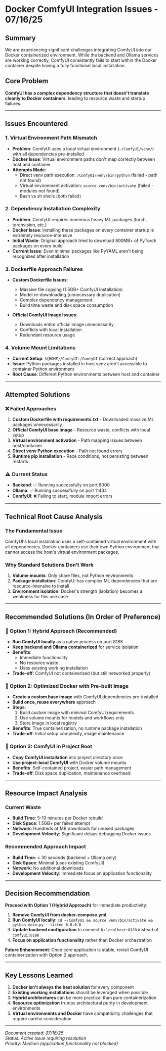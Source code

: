 # Docker ComfyUI Integration Issues - 07/16/25

## Summary
We are experiencing significant challenges integrating ComfyUI into our Docker containerized environment. While the backend and Ollama services are working correctly, ComfyUI consistently fails to start within the Docker container despite having a fully functional local installation.

## Core Problem
**ComfyUI has a complex dependency structure that doesn't translate cleanly to Docker containers**, leading to resource waste and startup failures.

---

## Issues Encountered

### 1. **Virtual Environment Path Mismatch**
- **Problem**: ComfyUI uses a local virtual environment (`~/ComfyUI/venv/`) with all dependencies pre-installed
- **Docker Issue**: Virtual environment paths don't map correctly between host and container
- **Attempts Made**: 
  - Direct venv path execution: `/ComfyUI/venv/bin/python` (failed - path not found)
  - Virtual environment activation: `source venv/bin/activate` (failed - modules not found)
  - Bash vs sh shells (both failed)

### 2. **Dependency Installation Complexity**
- **Problem**: ComfyUI requires numerous heavy ML packages (torch, torchvision, etc.)
- **Docker Issue**: Installing these packages on every container startup is extremely resource-intensive
- **Initial Waste**: Original approach tried to download 800MB+ of PyTorch packages on every build
- **Current Issue**: Even minimal packages like PyYAML aren't being recognized after installation

### 3. **Dockerfile Approach Failures**
- **Custom Dockerfile Issues**:
  - Massive file copying (1.5GB+ ComfyUI installation)
  - Model re-downloading (unnecessary duplication)
  - Complex dependency management
  - Build time waste and disk space consumption

- **Official ComfyUI Image Issues**:
  - Downloads entire official image unnecessarily 
  - Conflicts with local installation
  - Redundant resource usage

### 4. **Volume Mount Limitations**
- **Current Setup**: `${HOME}/ComfyUI:/ComfyUI` (correct approach)
- **Issue**: Python packages installed in host venv aren't accessible to container Python environment
- **Root Cause**: Different Python environments between host and container

---

## Attempted Solutions

### ❌ **Failed Approaches**
1. **Custom Dockerfile with requirements.txt** - Downloaded massive ML packages unnecessarily
2. **Official ComfyUI base image** - Resource waste, conflicts with local setup
3. **Virtual environment activation** - Path mapping issues between host/container
4. **Direct venv Python execution** - Path not found errors
5. **Runtime pip installation** - Race conditions, not persisting between restarts

### ⚠️ **Current Status**
- **Backend**: ✅ Running successfully on port 8000
- **Ollama**: ✅ Running successfully on port 11434  
- **ComfyUI**: ❌ Failing to start, module import errors

---

## Technical Root Cause Analysis

### **The Fundamental Issue**
ComfyUI's local installation uses a self-contained virtual environment with all dependencies. Docker containers use their own Python environment that cannot access the host's virtual environment packages.

### **Why Standard Solutions Don't Work**
1. **Volume mounts**: Only share files, not Python environments
2. **Package installation**: ComfyUI has complex ML dependencies that are resource-intensive to install
3. **Environment isolation**: Docker's strength (isolation) becomes a weakness for this use case

---

## Recommended Solutions (In Order of Preference)

### 🥇 **Option 1: Hybrid Approach (Recommended)**
- **Run ComfyUI locally** as a native process on port 8188
- **Keep backend and Ollama containerized** for service isolation
- **Benefits**: 
  - Immediate functionality
  - No resource waste
  - Uses existing working installation
- **Trade-off**: ComfyUI not containerized (but still networked properly)

### 🥈 **Option 2: Optimized Docker with Pre-built Image**
- **Create a custom base image** with ComfyUI dependencies pre-installed
- **Build once, reuse everywhere** approach
- **Steps**:
  1. Build custom image with minimal ComfyUI requirements
  2. Use volume mounts for models and workflows only
  3. Store image in local registry
- **Benefits**: True containerization, no runtime package installation
- **Trade-off**: Initial setup complexity, image maintenance

### 🥉 **Option 3: ComfyUI in Project Root**
- **Copy ComfyUI installation** into project directory once
- **Use project-local ComfyUI** with Docker volume mounts
- **Benefits**: Self-contained project, easier path management
- **Trade-off**: Disk space duplication, maintenance overhead

---

## Resource Impact Analysis

### **Current Waste**
- **Build Time**: 5-10 minutes per Docker rebuild
- **Disk Space**: 1.5GB+ per failed attempt
- **Network**: Hundreds of MB downloads for unused packages
- **Development Velocity**: Significant delays debugging Docker issues

### **Recommended Approach Impact**
- **Build Time**: < 30 seconds (backend + Ollama only)
- **Disk Space**: Minimal (uses existing ComfyUI)
- **Network**: No additional downloads
- **Development Velocity**: Immediate focus on application functionality

---

## Decision Recommendation

**Proceed with Option 1 (Hybrid Approach)** for immediate productivity:

1. **Remove ComfyUI from docker-compose.yml**
2. **Run ComfyUI locally**: `cd ~/ComfyUI && source venv/bin/activate && python main.py --listen 0.0.0.0`
3. **Update backend configuration** to connect to `localhost:8188` instead of `comfyui:8188`
4. **Focus on application functionality** rather than Docker orchestration

**Future Enhancement**: Once core application is stable, revisit ComfyUI containerization with Option 2 approach.

---

## Key Lessons Learned

1. **Docker isn't always the best solution** for every component
2. **Existing working installations** should be leveraged when possible
3. **Hybrid architectures** can be more practical than pure containerization
4. **Resource optimization** trumps architectural purity in development environments
5. **Virtual environments and Docker** have compatibility challenges that require careful consideration

---

*Document created: 07/16/25*  
*Status: Active issue requiring resolution*  
*Priority: Medium (application functionality not blocked)*